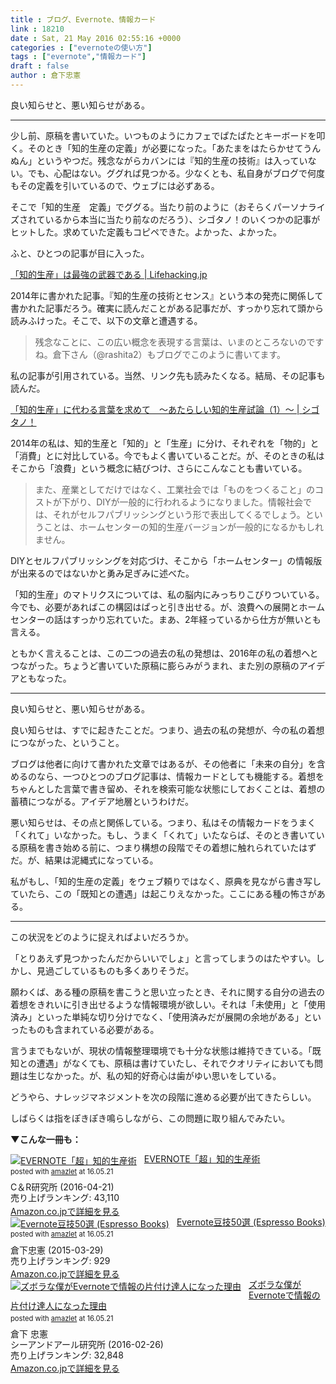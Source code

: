 ```yaml
---
title : ブログ、Evernote、情報カード
link : 18210
date : Sat, 21 May 2016 02:55:16 +0000
categories : ["evernoteの使い方"]
tags : ["evernote","情報カード"]
draft : false
author : 倉下忠憲
---
```


良い知らせと、悪い知らせがある。

<hr />

少し前、原稿を書いていた。いつものようにカフェでぱたぱたとキーボードを叩く。そのとき「知的生産の定義」が必要になった。「あたまをはたらかせてうんぬん」というやつだ。残念ながらカバンには『知的生産の技術』は入っていない。でも、心配はない。ググれば見つかる。少なくとも、私自身がブログで何度もその定義を引いているので、ウェブには必ずある。

そこで「知的生産　定義」でググる。当たり前のように（おそらくパーソナライズされているから本当に当たり前なのだろう）、シゴタノ！のいくつかの記事がヒットした。求めていた定義もコピペできた。よかった、よかった。

ふと、ひとつの記事が目に入った。

<a href="http://lifehacking.jp/2014/10/fill-the-gap/">「知的生産」は最強の武器である | Lifehacking.jp</a>

2014年に書かれた記事。『知的生産の技術とセンス』という本の発売に関係して書かれた記事だろう。確実に読んだことがある記事だが、すっかり忘れて頭から読みふけった。そこで、以下の文章と遭遇する。

<blockquote>
残念なことに、この広い概念を表現する言葉は、いまのところないのですね。倉下さん（@rashita2）もブログでこのように書いてます。
</blockquote>

私の記事が引用されている。当然、リンク先も読みたくなる。結局、その記事も読んだ。

<a href="http://cyblog.jp/modules/weblogs/16038">「知的生産」に代わる言葉を求めて　〜あたらしい知的生産試論（1）〜 | シゴタノ！</a>

2014年の私は、知的生産と「知的」と「生産」に分け、それぞれを「物的」と「消費」とに対比している。今でもよく書いていることだ。が、そのときの私はそこから「浪費」という概念に結びつけ、さらにこんなことも書いている。

<blockquote>
また、産業としてだけではなく、工業社会では「ものをつくること」のコストが下がり、DIYが一般的に行われるようになりました。情報社会では、それがセルフパブリッシングという形で表出してくるでしょう。ということは、ホームセンターの知的生産バージョンが一般的になるかもしれません。
</blockquote>

DIYとセルフパブリッシングを対応づけ、そこから「ホームセンター」の情報版が出来るのではないかと勇み足ぎみに述べた。

「知的生産」のマトリクスについては、私の脳内にみっちりこびりついている。今でも、必要があればこの構図はぱっと引き出せる。が、浪費への展開とホームセンターの話はすっかり忘れていた。まあ、2年経っているから仕方が無いとも言える。

ともかく言えることは、この二つの過去の私の発想は、2016年の私の着想へとつながった。ちょうど書いていた原稿に膨らみがうまれ、また別の原稿のアイデアともなった。

<hr />

良い知らせと、悪い知らせがある。

良い知らせは、すでに起きたことだ。つまり、過去の私の発想が、今の私の着想につながった、ということ。

ブログは他者に向けて書かれた文章ではあるが、その他者に「未来の自分」を含めるのなら、一つひとつのブログ記事は、情報カードとしても機能する。着想をちゃんとした言葉で書き留め、それを検索可能な状態にしておくことは、着想の蓄積につながる。アイデア地層というわけだ。

悪い知らせは、その点と関係している。つまり、私はその情報カードをうまく「くれて」いなかった。もし、うまく「くれて」いたならば、そのとき書いている原稿を書き始める前に、つまり構想の段階でその着想に触れられていたはずだ。が、結果は泥縄式になっている。

私がもし、「知的生産の定義」をウェブ頼りではなく、原典を見ながら書き写していたら、この「既知との遭遇」は起こりえなかった。ここにある種の怖さがある。

<hr />

この状況をどのように捉えればよいだろうか。

「とりあえず見つかったんだからいいでしょ」と言ってしまうのはたやすい。しかし、見過ごしているものも多くありそうだ。

願わくば、ある種の原稿を書こうと思い立ったとき、それに関する自分の過去の着想をきれいに引き出せるような情報環境が欲しい。それは「未使用」と「使用済み」といった単純な切り分けでなく、「使用済みだが展開の余地がある」といったものも含まれている必要がある。

言うまでもないが、現状の情報整理環境でも十分な状態は維持できている。「既知との遭遇」がなくても、原稿は書けていたし、それでクオリティにおいても問題は生じなかった。が、私の知的好奇心は歯がゆい思いをしている。

どうやら、ナレッジマネジメントを次の段階に進める必要が出てきたらしい。

しばらくは指をぽきぽき鳴らしながら、この問題に取り組んでみたい。

<strong>▼こんな一冊も：</strong>

<div class="amazlet-box" style="margin-bottom:0px;"><div class="amazlet-image" style="float:left;margin:0px 12px 1px 0px;"><a href="http://www.amazon.co.jp/exec/obidos/ASIN/B01EL08HW2/rashita1000-22/ref=nosim/" name="amazletlink" target="_blank"><img src="http://ecx.images-amazon.com/images/I/51i02uyvjAL._SL160_.jpg" alt="EVERNOTE「超」知的生産術" style="border: none;" /></a></div><div class="amazlet-info" style="line-height:120%; margin-bottom: 10px"><div class="amazlet-name" style="margin-bottom:10px;line-height:120%"><a href="http://www.amazon.co.jp/exec/obidos/ASIN/B01EL08HW2/rashita1000-22/ref=nosim/" name="amazletlink" target="_blank">EVERNOTE「超」知的生産術</a><div class="amazlet-powered-date" style="font-size:80%;margin-top:5px;line-height:120%">posted with <a href="http://www.amazlet.com/" title="amazlet" target="_blank">amazlet</a> at 16.05.21</div></div><div class="amazlet-detail">C＆R研究所 (2016-04-21)<br />売り上げランキング: 43,110<br /></div><div class="amazlet-sub-info" style="float: left;"><div class="amazlet-link" style="margin-top: 5px"><a href="http://www.amazon.co.jp/exec/obidos/ASIN/B01EL08HW2/rashita1000-22/ref=nosim/" name="amazletlink" target="_blank">Amazon.co.jpで詳細を見る</a></div></div></div><div class="amazlet-footer" style="clear: left"></div></div>

<div class="amazlet-box" style="margin-bottom:0px;"><div class="amazlet-image" style="float:left;margin:0px 12px 1px 0px;"><a href="http://www.amazon.co.jp/exec/obidos/ASIN/B00VEEJ9XU/rashita1000-22/ref=nosim/" name="amazletlink" target="_blank"><img src="http://ecx.images-amazon.com/images/I/41oyLdAhfmL._SL160_.jpg" alt="Evernote豆技50選 (Espresso Books)" style="border: none;" /></a></div><div class="amazlet-info" style="line-height:120%; margin-bottom: 10px"><div class="amazlet-name" style="margin-bottom:10px;line-height:120%"><a href="http://www.amazon.co.jp/exec/obidos/ASIN/B00VEEJ9XU/rashita1000-22/ref=nosim/" name="amazletlink" target="_blank">Evernote豆技50選 (Espresso Books)</a><div class="amazlet-powered-date" style="font-size:80%;margin-top:5px;line-height:120%">posted with <a href="http://www.amazlet.com/" title="amazlet" target="_blank">amazlet</a> at 16.05.21</div></div><div class="amazlet-detail">倉下忠憲 (2015-03-29)<br />売り上げランキング: 929<br /></div><div class="amazlet-sub-info" style="float: left;"><div class="amazlet-link" style="margin-top: 5px"><a href="http://www.amazon.co.jp/exec/obidos/ASIN/B00VEEJ9XU/rashita1000-22/ref=nosim/" name="amazletlink" target="_blank">Amazon.co.jpで詳細を見る</a></div></div></div><div class="amazlet-footer" style="clear: left"></div></div>

<div class="amazlet-box" style="margin-bottom:0px;"><div class="amazlet-image" style="float:left;margin:0px 12px 1px 0px;"><a href="http://www.amazon.co.jp/exec/obidos/ASIN/4863541953/rashita1000-22/ref=nosim/" name="amazletlink" target="_blank"><img src="http://ecx.images-amazon.com/images/I/515rWUhPqbL._SL160_.jpg" alt="ズボラな僕がEvernoteで情報の片付け達人になった理由" style="border: none;" /></a></div><div class="amazlet-info" style="line-height:120%; margin-bottom: 10px"><div class="amazlet-name" style="margin-bottom:10px;line-height:120%"><a href="http://www.amazon.co.jp/exec/obidos/ASIN/4863541953/rashita1000-22/ref=nosim/" name="amazletlink" target="_blank">ズボラな僕がEvernoteで情報の片付け達人になった理由</a><div class="amazlet-powered-date" style="font-size:80%;margin-top:5px;line-height:120%">posted with <a href="http://www.amazlet.com/" title="amazlet" target="_blank">amazlet</a> at 16.05.21</div></div><div class="amazlet-detail">倉下 忠憲 <br />シーアンドアール研究所 (2016-02-26)<br />売り上げランキング: 32,848<br /></div><div class="amazlet-sub-info" style="float: left;"><div class="amazlet-link" style="margin-top: 5px"><a href="http://www.amazon.co.jp/exec/obidos/ASIN/4863541953/rashita1000-22/ref=nosim/" name="amazletlink" target="_blank">Amazon.co.jpで詳細を見る</a></div></div></div><div class="amazlet-footer" style="clear: left"></div></div>
